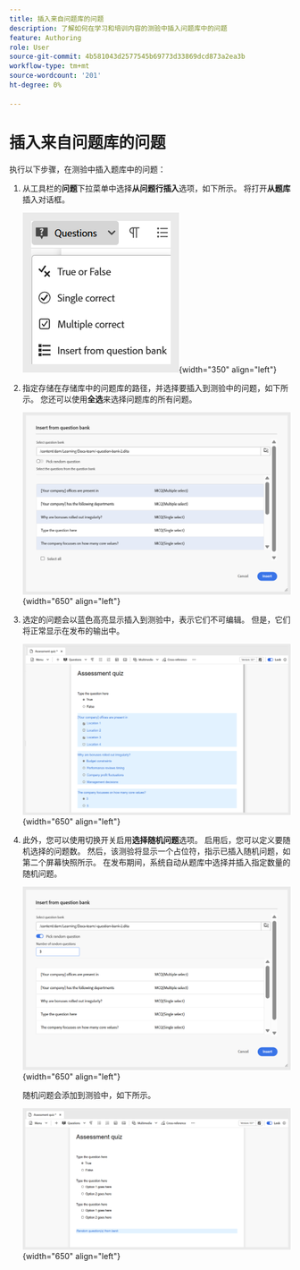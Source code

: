```yaml
---
title: 插入来自问题库的问题
description: 了解如何在学习和培训内容的测验中插入问题库中的问题
feature: Authoring
role: User
source-git-commit: 4b581043d2577545b69773d33869dcd873a2ea3b
workflow-type: tm+mt
source-wordcount: '201'
ht-degree: 0%

---
```


# 插入来自问题库的问题

执行以下步骤，在测验中插入题库中的问题：

1. 从工具栏的&#x200B;**问题**&#x200B;下拉菜单中选择&#x200B;**从问题行插入**&#x200B;选项，如下所示。 将打开&#x200B;**从题库**&#x200B;插入对话框。

   ![](assets/insert-from-question-bank.png){width="350" align="left"}

1. 指定存储在存储库中的问题库的路径，并选择要插入到测验中的问题，如下所示。 您还可以使用&#x200B;**全选**&#x200B;来选择问题库的所有问题。

   ![](assets/question-bank.png){width="650" align="left"}

1. 选定的问题会以蓝色高亮显示插入到测验中，表示它们不可编辑。 但是，它们将正常显示在发布的输出中。

   ![](assets/specific-questions.png){width="650" align="left"}

1. 此外，您可以使用切换开关启用&#x200B;**选择随机问题**&#x200B;选项。 启用后，您可以定义要随机选择的问题数。 然后，该测验将显示一个占位符，指示已插入随机问题，如第二个屏幕快照所示。 在发布期间，系统自动从题库中选择并插入指定数量的随机问题。

   ![](assets/random-question-question-bank.png){width="650" align="left"}

   随机问题会添加到测验中，如下所示。

   ![](assets/inserted-question.png){width="650" align="left"}